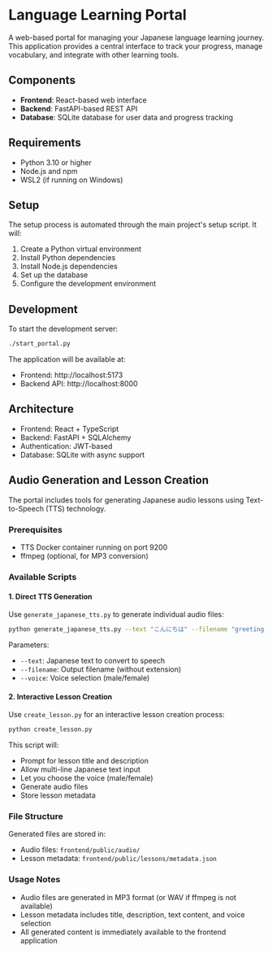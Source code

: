 # Language Learning Portal

A web-based portal for managing your Japanese language learning journey. This application provides a central interface to track your progress, manage vocabulary, and integrate with other learning tools.

## Components

- **Frontend**: React-based web interface
- **Backend**: FastAPI-based REST API
- **Database**: SQLite database for user data and progress tracking

## Requirements

- Python 3.10 or higher
- Node.js and npm
- WSL2 (if running on Windows)

## Setup

The setup process is automated through the main project's setup script. It will:

1. Create a Python virtual environment
2. Install Python dependencies
3. Install Node.js dependencies
4. Set up the database
5. Configure the development environment

## Development

To start the development server:

```bash
./start_portal.py
```

The application will be available at:
- Frontend: http://localhost:5173
- Backend API: http://localhost:8000

## Architecture

- Frontend: React + TypeScript
- Backend: FastAPI + SQLAlchemy
- Authentication: JWT-based
- Database: SQLite with async support

## Audio Generation and Lesson Creation

The portal includes tools for generating Japanese audio lessons using Text-to-Speech (TTS) technology.

### Prerequisites

- TTS Docker container running on port 9200
- ffmpeg (optional, for MP3 conversion)

### Available Scripts

#### 1. Direct TTS Generation

Use `generate_japanese_tts.py` to generate individual audio files:

```bash
python generate_japanese_tts.py --text "こんにちは" --filename "greeting" --voice female
```

Parameters:
- `--text`: Japanese text to convert to speech
- `--filename`: Output filename (without extension)
- `--voice`: Voice selection (male/female)

#### 2. Interactive Lesson Creation

Use `create_lesson.py` for an interactive lesson creation process:

```bash
python create_lesson.py
```

This script will:
- Prompt for lesson title and description
- Allow multi-line Japanese text input
- Let you choose the voice (male/female)
- Generate audio files
- Store lesson metadata

### File Structure

Generated files are stored in:
- Audio files: `frontend/public/audio/`
- Lesson metadata: `frontend/public/lessons/metadata.json`

### Usage Notes

- Audio files are generated in MP3 format (or WAV if ffmpeg is not available)
- Lesson metadata includes title, description, text content, and voice selection
- All generated content is immediately available to the frontend application
